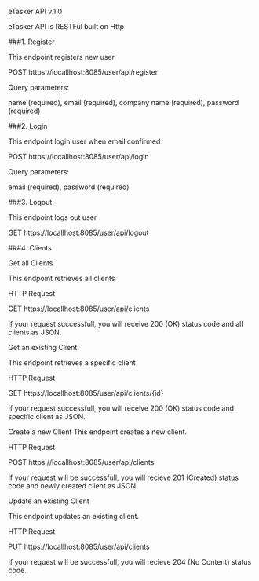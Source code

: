 eTasker API v.1.0

eTasker API is RESTFul built on Http

###1.	Register

This endpoint registers new user

POST https://locallhost:8085/user/api/register

Query parameters:


name (required), email (required), company name (required), password (required)

###2.	Login

This endpoint login user when email confirmed

POST https://locallhost:8085/user/api/login

Query parameters:

email (required), password (required)

###3.	Logout

This endpoint logs out user

GET https://locallhost:8085/user/api/logout

###4. Clients

Get all Clients

This endpoint retrieves all clients

HTTP Request

GET https://locallhost:8085/user/api/clients

If your request successfull, you will receive 200 (OK) status code and all clients as JSON.

Get an existing Client

This endpoint retrieves a specific client

HTTP Request

GET https://locallhost:8085/user/api/clients/{id}

If your request successfull, you will receive 200 (OK) status code and specific client as JSON.

Create a new Client
This endpoint creates a new client.

HTTP Request

POST https://locallhost:8085/user/api/clients

If your request will be successfull, you will recieve 201 (Created) status code and newly created client as JSON.

Update an existing Client

This endpoint updates an existing client.

HTTP Request

PUT https://locallhost:8085/user/api/clients

If your request will be successfull, you will recieve 204 (No Content) status code.


